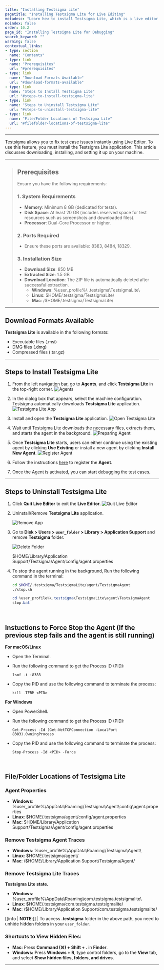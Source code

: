 ```yaml
---
title: "Installing Testsigma Lite"
pagetitle: "Installing Testsigma Lite for Live Editing"
metadesc: "Learn how to install Testsigma Lite, which is a live editor for Test Cases | Testsigma Lite gives you complete control over test case execution and debugging to modify test steps immediately"
noindex: false
order: 10.2
page_id: "Installing Testsigma Lite for Debugging"
search_keyword: ""
warning: false
contextual_links:
- type: section
  name: "Contents"
- type: link
  name: "Prerequisites"
  url: "#prerequisites"
- type: link
  name: "Download Formats Available"
  url: "#download-formats-available"
- type: link
  name: "Steps to Install Testsigma Lite"
  url: "#steps-to-install-testsigma-lite"
- type: link
  name: "Steps to Uninstall Testsigma Lite"
  url: "#steps-to-uninstall-testsigma-lite"
- type: link
  name: "File/Folder Locations of Testsigma Lite"
  url: "#filefolder-locations-of-testsigma-lite"
---
```


---

Testsigma allows you to fix test case issues instantly using Live Editor. To use this feature, you must install the Testsigma Lite application. This article discusses downloading, installing, and setting it up on your machine.

---

> ## **Prerequisites**
>
> Ensure you have the following requirements:
> 
> ### **1. System Requirements**
>    - **Memory**: Minimum 8 GB (dedicated for tests).
>    - **Disk Space**: At least 20 GB (includes reserved space for test resources such as screenshots and downloaded files).
>    - **Processor**: Dual-Core Processor or higher.
>   
> ### **2. Ports Required**
>    - Ensure these ports are available: 8383, 8484, 18329.
> 
> ### **3. Installation Size**
>    - **Download Size**: 850 MB
>    - **Extracted Size**: 1.5 GB
>    - **Download Location**: The ZIP file is automatically deleted after successful extraction. 
>        - **Windows**: %user_profile%\ .testsigma\TestsigmaLite\
>        - **Linux**: $HOME/.testsigma/TestsigmaLite/
>        - **Mac**: /$HOME/.testsigma/TestsigmaLite/

---

## **Download Formats Available**

**Testsigma Lite** is available in the following formats:
   - Executable files (.msi)
   - DMG files (.dmg)
   - Compressed files (.tar.gz)

---

## **Steps to Install Testsigma Lite**

1. From the left navigation bar, go to **Agents**, and click **Testsigma Lite** in the top-right corner.
   ![Agents](https://s3.amazonaws.com/static-docs.testsigma.com/new_images/projects/applications/Testsigma_Lite_Agents.png)

2. In the dialog box that appears, select the machine configuration. Testsigma automatically downloads **Testsigma Lite** application.
   ![Testsigma Lite App](https://s3.amazonaws.com/static-docs.testsigma.com/new_images/projects/applications/Download_Testsigma_Lite_Dropdown.png)

3. Install and open the **Testsigma Lite** application.
   ![Open Testsigma Lite](https://s3.amazonaws.com/static-docs.testsigma.com/new_images/projects/applications/Testsigma_Lite.png)

4. Wait until Testsigma Lite downloads the necessary files, extracts them, and starts the agent in the background.
   ![Preparing Agent](https://s3.amazonaws.com/static-docs.testsigma.com/new_images/projects/applications/PreparingAgent.png)

5. Once **Testsigma Lite** starts, users can either continue using the existing agent by clicking **Use Existing** or install a new agent by clicking **Install New Agent**.
   ![Register Agent](https://s3.amazonaws.com/static-docs.testsigma.com/new_images/projects/applications/Lite_Installer_Options.png)

5. Follow the instructions [here](https://testsigma.com/docs/agent/setup-on-windows-mac-linux/#register-the-testsigma-agent) to register the **Agent**.

6. Once the Agent is activated, you can start debugging the test cases.

---

## **Steps to Uninstall Testsigma Lite**

1. Click **Quit Live Editor** to exit the **Live Editor**.
   ![Quit Live Editor](https://s3.amazonaws.com/static-docs.testsigma.com/new_images/projects/applications/Quit_Live_Editor.png)
   
2. Uninstall/Remove **Testsigma Lite** application.
   
   ![Remove App](https://s3.amazonaws.com/static-docs.testsigma.com/new_images/projects/applications/Remove_Testsigma_Lite.png)

3. Go to **Disk > Users > `user_folder` > Library > Application Support** and remove **Testsigma** folder.
   
   ![Delete Folder](https://s3.amazonaws.com/static-docs.testsigma.com/new_images/projects/applications/Remove_Testsigma_Folder.png)

   $HOME/Library/Application Support/Testsigma/Agent/config/agent.properties

4. To stop the agent running in the background, Run the following command in the terminal:
   ```bash
   cd $HOME/.testsigma/TestsigmaLite/agent/TestsigmaAgent
   ./stop.sh
   ```

   ```powershell
   cd %user_profile%\.testsigma\TestsigmaLite\agent\TestsigmaAgent
   stop.bat
   ```
&nbsp;

## Instuctions to Force Stop the Agent (If the previous step fails and the agent is still running)

**For macOS/Linux**

* Open the Terminal.

* Run the following command to get the Process ID (PID):
   
   ```lsof -i :8383```

* Copy the PID and use the following command to terminate the process:

   ```kill -TERM <PID>```

**For Windows**

* Open PowerShell.
* Run the following command to get the Process ID (PID):
  
  ```Get-Process -Id (Get-NetTCPConnection -LocalPort 8383).OwningProcess```
* Copy the PID and use the following command to terminate the process: 

  ```Stop-Process -Id <PID> -Force```

&nbsp;

## **File/Folder Locations of Testsigma Lite**


### **Agent Properties**
   - **Windows**: %user_profile%\AppData\Roaming\Testsigma\Agent\config\agent.properties
   - **Linux**: $HOME/.testsigma/agent/config/agent.properties
   - **Mac**: $HOME/Library/Application Support/Testsigma/Agent/config/agent.properties


### **Remove Testsigma Agent Traces**

   - **Windows**: %user_profile%\AppData\Roaming\Testsigma\Agent\
   - **Linux**: $HOME/.testsigma/agent/
   - **Mac**: /$HOME/Library/Application Support/Testsigma/Agent/

### **Remove Testsigma Lite Traces**

**Testsigma Lite state.**
   - **Windows**: %user_profile%\AppData\Roaming\com.testsigma.testsigmalite\
   - **Linux**: $HOME/.testsigma/com.testsigma.testsigmalite/
   - **Mac**: /$HOME/Library/Application Support/com.testsigma.testsigmalite/

[[info | **NOTE**:]]
| To access **.testsigma** folder in the above path, you need to unhide hidden folders in your `user_folder`.

### **Shortcuts to View Hidden Files:**
   - **Mac:** Press **Command (⌘) + Shift + .** in **Finder**. <br>
   - **Windows:** Press **Windows + R**, type control folders, go to the **View** tab, and select **Show hidden files, folders, and drives**.

---